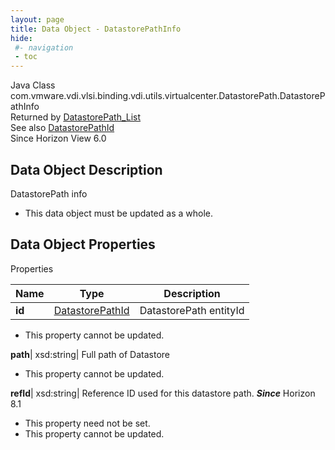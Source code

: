 ```yaml
---
layout: page
title: Data Object - DatastorePathInfo
hide:
 #- navigation
 - toc
---
```






Java Class
    com.vmware.vdi.vlsi.binding.vdi.utils.virtualcenter.DatastorePath.DatastorePathInfo  
Returned by
     [DatastorePath_List](vdi.utils.virtualcenter.DatastorePath.md#list)  
See also
     [DatastorePathId](vdi.entity.DatastorePathId.md)  
Since 
    Horizon View 6.0

## Data Object Description 

DatastorePath info 

  * This data object must be updated as a whole.



## Data Object Properties

Properties

Name |  Type |  Description   
---|---|---  
**id**| [DatastorePathId](vdi.entity.DatastorePathId.md)|  DatastorePath entityId   


* This property cannot be updated.

  
**path**|  xsd:string|  Full path of Datastore   


* This property cannot be updated.

  
**refId**|  xsd:string|  Reference ID used for this datastore path.  **_Since_** Horizon 8.1  


* This property need not be set.
* This property cannot be updated.

  
  
  
  
  
  

